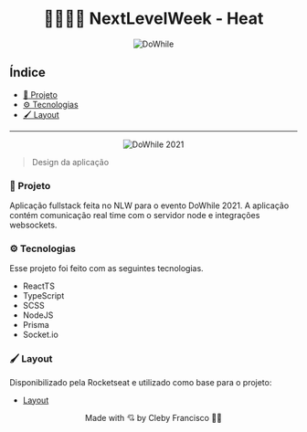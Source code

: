 <h1 align="center">👨🏾‍🚀🚀 NextLevelWeek - Heat</h1>

<div align="center">

  ![DoWhile](react_heat/src/assets/logo.svg)

</div>


<h2>Índice</h2>

- [📖 Projeto](#-projeto)
- [⚙️ Tecnologias](#️-tecnologias)
- [🖌️ Layout](#️-layout)

---

<div  align="center">

  ![DoWhile 2021](https://user-images.githubusercontent.com/67246528/138088767-84309a13-0ca9-44d6-8df3-9bfb25731cb5.png)

</div>


> Design da aplicação

### 📖 Projeto

Aplicação fullstack feita no NLW para o evento DoWhile 2021. A aplicação contém comunicação real time com o servidor node e integrações websockets.


### ⚙️ Tecnologias

Esse projeto foi feito com as seguintes tecnologias.

- ReactTS
- TypeScript
- SCSS
- NodeJS
- Prisma
- Socket.io


### 🖌️ Layout

Disponibilizado pela Rocketseat e utilizado como base para o projeto:

- [Layout](https://www.figma.com/community/file/1031699316177416916)

<p align="center">
  Made with 💘 by Cleby Francisco 👋🏾
</p>
